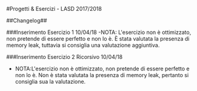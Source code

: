 #Progetti & Esercizi - LASD 2017/2018



##Changelog##

###Inserimento Esercizio 1 10/04/18
-NOTA: L'esercizio non è ottimizzato, non pretende di essere perfetto e non lo è.
È stata valutata la presenza di memory leak, tuttavia si consiglia una valutazione aggiuntiva.

###Inserimento Esercizio 2 Ricorsivo 10/04/18
- NOTA:L'esercizio non è ottimizzato, non pretende di essere perfetto e non lo è. 
Non è stata valutata la presenza di memory leak, pertanto si consiglia sua la valutazione.

